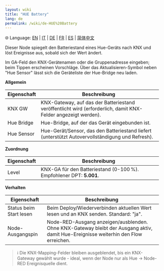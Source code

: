 ```yaml
---
layout: wiki
title: "HUE Battery"
lang: de
permalink: /wiki/de-HUE%20Battery
---
```

🌐 Language: [EN](https://supergiovane.github.io/node-red-contrib-knx-ultimate/wiki/HUE%20Battery) | [IT](https://supergiovane.github.io/node-red-contrib-knx-ultimate/wiki/it-HUE%20Battery) | [DE](https://supergiovane.github.io/node-red-contrib-knx-ultimate/wiki/de-HUE%20Battery) | [FR](https://supergiovane.github.io/node-red-contrib-knx-ultimate/wiki/fr-HUE%20Battery) | [ES](https://supergiovane.github.io/node-red-contrib-knx-ultimate/wiki/es-HUE%20Battery) | [简体中文](https://supergiovane.github.io/node-red-contrib-knx-ultimate/wiki/zh-CN-HUE%20Battery)

Dieser Node spiegelt den Batteriestand eines Hue-Geräts nach KNX und löst Ereignisse aus, sobald sich der Wert ändert.

Im GA-Feld den KNX-Gerätenamen oder die Gruppenadresse eingeben; beim Tippen erscheinen Vorschläge. Über das Aktualisieren-Symbol neben "Hue Sensor" lässt sich die Geräteliste der Hue-Bridge neu laden.

**Allgemein**

| Eigenschaft | Beschreibung |
|--|--|
| KNX GW | KNX-Gateway, auf das der Batteriestand veröffentlicht wird (erforderlich, damit KNX-Felder angezeigt werden). |
| Hue Bridge | Hue-Bridge, auf der das Gerät eingebunden ist. |
| Hue Sensor | Hue-Gerät/Sensor, das den Batteriestand liefert (unterstützt Autovervollständigung und Refresh). |

**Zuordnung**

| Eigenschaft | Beschreibung |
|--|--|
| Level | KNX-GA für den Batteriestand (0-100 %). Empfohlener DPT: <b>5.001</b>. |

**Verhalten**

| Eigenschaft | Beschreibung |
|--|--|
| Status beim Start lesen | Beim Deploy/Wiederverbinden aktuellen Wert lesen und an KNX senden. Standard: "ja". |
| Node-Ausgangspin | Node-RED-Ausgang anzeigen/ausblenden. Ohne KNX-Gateway bleibt der Ausgang aktiv, damit Hue-Ereignisse weiterhin den Flow erreichen. |

> ℹ️ Die KNX-Mapping-Felder bleiben ausgeblendet, bis ein KNX-Gateway gewählt wurde - ideal, wenn der Node nur als Hue → Node-RED Ereignisquelle dient.
